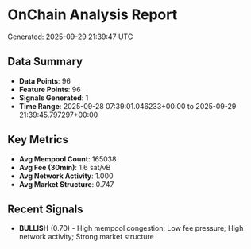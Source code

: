 # OnChain Analysis Report
Generated: 2025-09-29 21:39:47 UTC

## Data Summary
- **Data Points**: 96
- **Feature Points**: 96
- **Signals Generated**: 1
- **Time Range**: 2025-09-28 07:39:01.046233+00:00 to 2025-09-29 21:39:45.797297+00:00

## Key Metrics
- **Avg Mempool Count**: 165038
- **Avg Fee (30min)**: 1.6 sat/vB
- **Avg Network Activity**: 1.000
- **Avg Market Structure**: 0.747

## Recent Signals
- **BULLISH** (0.70) - High mempool congestion; Low fee pressure; High network activity; Strong market structure
